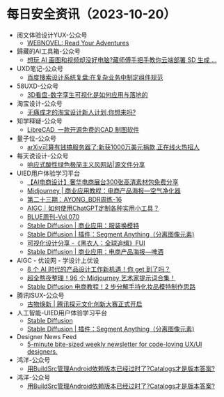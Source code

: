 # 每日安全资讯（2023-10-20）
- 阅文体验设计YUX-公众号
  - [WEBNOVEL: Read Your Adventures](https://weixin.sogou.com/link?url=dn9a_-gY295K0Rci_xozVXfdMkSQTLW6cwJThYulHEtVjXrGTiVgS4X3JhXu1MOfPdKkfUApcMw9pYJBJJtmq1qXa8Fplpd9aj-NiIEoZ6ljiNLtzt43znTopd0dN2gATUJlQcXE9G_vn3qiB5r6HIO-VS2zPdcaZS7aBCsTne8rMtqxNd4jrXm63fp3Rnrcbdu-FBU8N-kjzvrhLetZqUCkII3_kjz74Odl_lWuISYkv98KbZ-FdHUvFiN2UYFZWQXu2dlnw76E8RsmObDbtQ..&type=1&query=YUX_design&token=A906656EF67FB75B707778557E8F004971BE24AD6532734F)
- 歸藏的AI工具箱-公众号
  - [想玩 AI 画图和视频却没好电脑?藏师傅手把手教你云端部署 SD 生成 ...](https://weixin.sogou.com/link?url=dn9a_-gY295K0Rci_xozVXfdMkSQTLW6cwJThYulHEtVjXrGTiVgS4X3JhXu1MOfPdKkfUApcMw9pYJBJJtmq1qXa8Fplpd9U1D6ZmP8dZjcNyIV9q72ZmpbagsX3ac0zuvBldViN2mE2CVmOFAb4BIYP5GVhhSjZAGLrBwnAiSWgTl2UYuYju2I9-Sdjy53M6_qEJbr0iy75-SnFKVvS_SQ0ifSHU1JRbQ6IqbT4NxPNVfn4Z2Sz0Wd1eqXBaISYGtl_oN-hJ9FH6In5Ei3zg..&type=1&query=op7418ux&token=A906673DFBF3BE0A181E103D081554F8189BBF496532734F)
- UXD笔记-公众号
  - [百度搜索设计系统复盘:在复杂业务中制定组件规范](https://weixin.sogou.com/link?url=dn9a_-gY295K0Rci_xozVXfdMkSQTLW6cwJThYulHEtVjXrGTiVgS4X3JhXu1MOfPdKkfUApcMw9pYJBJJtmq1qXa8Fplpd9zDKP8dKQ_Wp2GD99J1LgJAjA91WT9pZ44H_a9lxJCPX6edrL53QecGj0gH9Yut4_eFvIpkp85342p9EZcTT08lZjzIGtLWYADrTE3c2ffdNiP_aNl5FBiKslcmK91tsuGnFS9K2YjyLUER6BnzV18yHOEJOgSBmJuhBkFKTplo3uL0unUdKkuw..&type=1&query=UX_zixuan&token=A906657094388D3F2E28260A21D05E172F7C317A6532734F)
- 58UXD-公众号
  - [3D看盘-数字孪生可视化是如何应用与落地的](https://weixin.sogou.com/link?url=dn9a_-gY295K0Rci_xozVXfdMkSQTLW6cwJThYulHEtVjXrGTiVgS4X3JhXu1MOfPdKkfUApcMw9pYJBJJtmq1qXa8Fplpd9P5pndpWRGR9XJ71EnSaZSaDlu8Fj8GQ0qHmbw5xNRyCsqMY6pGe86viv4AdnF-pqLvDNUE6bhSCE63k6mCtBhyGDCDtr-J6xDJ3hESEkrHrKC1G9kd9QlSzxV-MwMyeIGTsBaWSFphMlruAcrdun0pW_N4yDjZe4HzzGb2AfllVFH6In5Ei3zg..&type=1&query=i58UXD&token=A9066599DFA3A2EFFF0608250FFF908700EDA7856532734F)
- 淘宝设计-公众号
  - [无痛成才的淘宝设计新人计划,你想来吗?](https://weixin.sogou.com/link?url=dn9a_-gY295K0Rci_xozVXfdMkSQTLW6cwJThYulHEtVjXrGTiVgS4X3JhXu1MOfPdKkfUApcMw9pYJBJJtmq1qXa8Fplpd9pbrkR7BLhYn7Uu1jIMpzOriCVNp_8Oz1BpEJZFZv0mT8twV9oEzNjCxnya6jiMqjbK_JIhDUTRZalFuBkt-QANB4HO3-Zdn23Hg-s6zugYgaOQgeDcVxZxmRncGWgfqOrXMZv8xWeiK3EmikDnZgV3rTVMFHjOyB9IBVKmSRZoYY-UZGbO56rA..&type=1&query=ali-taobaoued&token=A90665A3160B41F4E7E0EFC3E8184D37E7DE6ADE6532734F)
- 知学释疑-公众号
  - [LibreCAD 一款开源免费的CAD 制图软件](https://weixin.sogou.com/link?url=dn9a_-gY295K0Rci_xozVXfdMkSQTLW6cwJThYulHEtVjXrGTiVgS4X3JhXu1MOfPdKkfUApcMw9pYJBJJtmq1qXa8Fplpd9ydGsKmuglDBawXdeErIn5Ri_nTHdDrhY4uU0Jm3_4il4F-Wvc9XQEEtUBP8bYvFlrBDb3RkdoRigsirfeqwjVRCIjhv2gekvZ6Elp61vzf8nY7kQNAZ9Pf_1BjLrx4n5jOXU6J0bOSGde-QjvCnj22xl0SNTszphg8ZBy8z8W6QSYTqT4eyLmA..&type=1&query=metinlearn&token=A90665909A3709BEABAAA489A454379BAC09D7AF6532734F)
- 量子位-公众号
  - [arXiv可算有钱搞服务器了:新获1000万美元捐款,正在线火热招人](https://weixin.sogou.com/link?url=dn9a_-gY295K0Rci_xozVXfdMkSQTLW6cwJThYulHEtVjXrGTiVgS4X3JhXu1MOfPdKkfUApcMw9pYJBJJtmq1qXa8Fplpd9anQbMOgR2jFCPn-yNRZvMlSSwgrg-XNlRFrPrWkzkSV3fFU34HsaJVSCayKv2RsxUrdeXxLUJRzQKnsYbY4pQd0QVX_qB8X1B_SAsaKViLePKwBtpLffqdtYo2xwZB3wgXfqULwROgmKrryFBt7AMqZ85z707wTWyibTNBe06G46Ebq8fk9diw..&type=1&query=QbitAI&token=A90667396F7BCF22090F002C180A3519093FBD856532734F)
- 每天说设计-公众号
  - [响应式酸性绿色极简主义风网站|源文件分享](https://weixin.sogou.com/link?url=dn9a_-gY295K0Rci_xozVXfdMkSQTLW6cwJThYulHEtVjXrGTiVgS4X3JhXu1MOfPdKkfUApcMw9pYJBJJtmq1qXa8Fplpd9QV2Pk62_YCS43bJwyX3KC7b_KAmLZy4bv2QXr9V_ia-9eCgOPBky8mlCtR7kxklwGXk94VSSLZOy-M-btEh6qsC9FIDiRvi-pvFcoPnYCzhtiWTC_T6-TU6vzzbWkFL8IFp-5QgqQc8KjbGAROwRHo1KFKK9mZZ7X7hnioGXxZjvzHZXxeLdyg..&type=1&query=beijingyongcan&token=A906658CCB7D4BF8E7E1E0CDE71791EFE8E3F33E6532734F)
- UIED用户体验学习平台
  - [【AI电商设计】奢华电商展台300张高清素材包免费分享](https://www.uied.cn/37839.html)
  - [Midjourney | 商业应用教程：电商产品海报—空气净化器](https://www.uied.cn/36956.html)
  - [第二十三期：AYONG_BDR周练-16](https://www.uied.cn/25585.html)
  - [AIGC｜如何使用ChatGPT定制各种实用小工具？](https://www.uied.cn/37754.html)
  - [BLUE周刊-Vol.070](https://www.uied.cn/35274.html)
  - [Stable Diffusion | 商业应用：服装换模特](https://www.uied.cn/36944.html)
  - [Stable Diffusion | 插件：Segment Anything（分离图像元素)](https://www.uied.cn/36943.html)
  - [可视化设计分享 -《黑衣人：全球追缉》FUI](https://www.uied.cn/25590.html)
  - [Stable Diffusion | 商业应用：电商产品海报—啤酒](https://www.uied.cn/36947.html)
- AIGC - 优设网 - 学设计上优设
  - [8 个 AI 时代的产品设计工作新机遇！你 get 到了吗？](https://www.uisdc.com/group/535827.html)
  - [超全熬夜整理！96 个 Midjourney 艺术家提示词合集！](https://www.uisdc.com/group/535634.html)
  - [Stable Diffusion 电商教程！2 步分解手持化妆品模特制作思路](https://www.uisdc.com/group/535624.html)
- 腾讯ISUX-公众号
  - [古物焕新 | 腾讯探元文化创新大赛正式开启](https://weixin.sogou.com/link?url=dn9a_-gY295K0Rci_xozVXfdMkSQTLW6cwJThYulHEtVjXrGTiVgS4X3JhXu1MOfPdKkfUApcMw9pYJBJJtmq1qXa8Fplpd93COTKQRbTKkZ0-l3I-B9IRAnVh08yR2HfXEIg2x2iYkkq2fcvSphKMA8cxfjTIPGUIPWbrRoTx5lDZJAPdrbTdgjgfgU0vp0kqHrfW5Csx3kCEAkneXl07HYAMkUIWgYGBDglaWC0udceOw02CGU_aWoycpj9xm5rTa-opv9VssCYioxHkzTmA..&type=1&query=tencent_isux&token=A90665984D7963ADC0C6C89ACF4060A7C0A96E096532734F)
- 人工智能-UIED用户体验学习平台
  - [Stable Diffusion](https://www.uied.cn/36945.html)
  - [Stable Diffusion | 插件：Segment Anything（分离图像元素)](https://www.uied.cn/36943.html)
- Designer News Feed
  - [5-minute bite-sized weekly newsletter for code-loving UX/UI designers.](https://www.designernews.co/stories/136333-5minute-bitesized-weekly-newsletter-for-codeloving-uxui-designers)
- 鸿洋-公众号
  - [用BuildSrc管理Android依赖版本已经过时了?Catalogs才是版本答案?](https://weixin.sogou.com/link?url=dn9a_-gY295K0Rci_xozVXfdMkSQTLW6cwJThYulHEtVjXrGTiVgS71et5xFxM5fQNdvcaF6kz-RnkuYuLRKW1qXa8Fplpd9ksNemaS2DxB4BDpDfOmlqQRCV7a1ujTGUBsm1xbaLj3vRGOu8Y6VaUt5dMdbMmGt8Y3EBTd2PufWUkP6_Blm_py9CvuNDdKNiMNFUWSgMv3mujFSxCF7uZPkMjnQ0SugHG9oJmnPULPGSGOd2yhZx1KcWUvfkB-8mycaUt0GBpOjotuuiAmOIg..&type=1&query=hongyangAndroid&token=DF995996E6F2D160727465B02BF2378B73B603F46627B467)
- 鸿洋-公众号
  - [用BuildSrc管理Android依赖版本已经过时了?Catalogs才是版本答案?](https://weixin.sogou.com/link?url=dn9a_-gY295K0Rci_xozVXfdMkSQTLW6cwJThYulHEtVjXrGTiVgS71et5xFxM5fZnJwVRuycrCRnkuYuLRKW1qXa8Fplpd9ksNemaS2DxB4BDpDfOmlqQRCV7a1ujTGUBsm1xbaLj3vRGOu8Y6VaUt5dMdbMmGt8Y3EBTd2PufWUkP6_Blm_lfL2Owt_XCdjt7dfCUFtfeIYo-hfbW6MjwSEaMzIcagg6cmcYHdNUMXChDx155eaq10NB2r58C9M0PEUftfNF7RtmyIGw2VAg..&type=1&query=hongyangAndroid&token=DF9BC4BA62F417A3B1B4A472EC25E2B2B251C6C56627B4BC)
